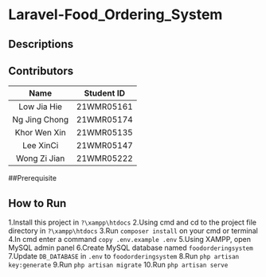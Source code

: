 # Laravel-Food_Ordering_System
## Descriptions

## Contributors
| Name | Student ID |
| :---: | :---: |
| Low Jia Hie | 21WMR05161 |
| Ng Jing Chong | 21WMR05174 |
| Khor Wen Xin | 21WMR05135 |
| Lee XinCi | 21WMR05147 |
| Wong Zi Jian | 21WMR05222 |

##Prerequisite

## How to Run
 1.Install this project in `?\xampp\htdocs`
 2.Using cmd and cd to the project file directory in `?\xampp\htdocs`
 3.Run `composer install` on your cmd or terminal
 4.In cmd enter a command `copy .env.example .env`
 5.Using XAMPP, open MySQL admin panel
 6.Create MySQL database named `foodorderingsystem`
 7.Update `DB_DATABASE` in `.env` to `foodorderingsystem`
 8.Run `php artisan key:generate`
 9.Run `php artisan migrate`
 10.Run `php artisan serve`